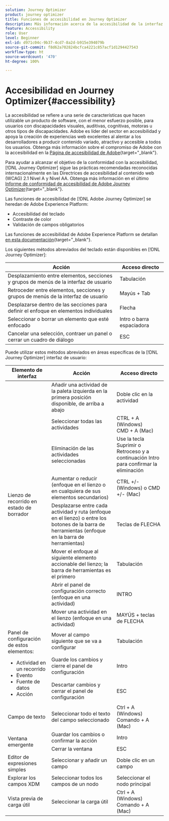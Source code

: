 ```yaml
---
solution: Journey Optimizer
product: journey optimizer
title: Funciones de accesibilidad en Journey Optimizer
description: Más información acerca de la accesibilidad de la interfaz de usuario de Journey Optimizer
feature: Accessibility
role: User
level: Beginner
exl-id: d971c04c-9b37-4cd7-8a2d-b915e394079b
source-git-commit: f8d62a702824bcfca4221c857acf1d1294427543
workflow-type: ht
source-wordcount: '470'
ht-degree: 100%

---
```


# Accesibilidad en Journey Optimizer{#accessibility}

La accesibilidad se refiere a una serie de características que hacen utilizable un producto de software, con el menor esfuerzo posible, para usuarios con discapacidades visuales, auditivas, cognitivas, motoras u otros tipos de discapacidades. Adobe es líder del sector en accesibilidad y apoya la creación de experiencias web excelentes al alentar a los desarrolladores a producir contenido variado, atractivo y accesible a todos los usuarios. Obtenga más información sobre el compromiso de Adobe con la accesibilidad en la [Página de accesibilidad de Adobe](https://www.adobe.com/accessibility.html){target="_blank"}.

Para ayudar a alcanzar el objetivo de la conformidad con la accesibilidad, [!DNL Journey Optimizer] sigue las prácticas recomendadas reconocidas internacionalmente en las Directrices de accesibilidad al contenido web (WCAG) 2.1 Nivel A y Nivel AA. Obtenga más información en el último [Informe de conformidad de accesibilidad de Adobe Journey Optimizer](https://www.adobe.com/accessibility/compliance/adobe-journey-optimizer-2022.html){target="_blank"}.


Las funciones de accesibilidad de [!DNL Adobe Journey Optimizer] se heredan de Adobe Experience Platform:

* Accesibilidad del teclado
* Contraste de color
* Validación de campos obligatorios

Las funciones de accesibilidad de Adobe Experience Platform se detallan [en esta documentación](https://experienceleague.adobe.com/docs/experience-platform/accessibility/features.html?lang=es){target="_blank"}.

Los siguientes métodos abreviados del teclado están disponibles en [!DNL Journey Optimizer]:

| Acción | Acceso directo |
| --- | --- |
| Desplazamiento entre elementos, secciones y grupos de menús de la interfaz de usuario | Tabulación |
| Retroceder entre elementos, secciones y grupos de menús de la interfaz de usuario | Mayús + Tab |
| Desplazarse dentro de las secciones para definir el enfoque en elementos individuales | Flecha |
| Seleccionar o borrar un elemento que esté enfocado | Intro o barra espaciadora |
| Cancelar una selección, contraer un panel o cerrar un cuadro de diálogo | ESC |

Puede utilizar estos métodos abreviados en áreas específicas de la [!DNL Journey Optimizer] interfaz de usuario:

<table>
  <thead>
    <tr>
      <th>Elemento de interfaz</th>
      <th>Acción</th>
      <th>Acceso directo</th>
    </tr>
  </thead>
  <tr>
    <td rowspan="8">Lienzo de recorrido en estado de borrador</td>
    <td>Añadir una actividad de la paleta izquierda en la primera posición disponible, de arriba a abajo</td>
    <td>Doble clic en la actividad</td>
  </tr>
  <tr>
    <td>Seleccionar todas las actividades</td>
    <td>CTRL + A (Windows)<br/>CMD + A (Mac)</td>
  </tr>
  <tr>
    <td>Eliminación de las actividades seleccionadas</td>
    <td>Use la tecla Suprimir o Retroceso y a continuación Intro para confirmar la eliminación</td>
  </tr>
  <tr>
    <td>Aumentar o reducir (enfoque en el lienzo o en cualquiera de sus elementos secundarios)</td>
    <td>CTRL +/- (Windows) o CMD +/- (Mac)</td>
  </tr>  
  <tr>
    <td>Desplazarse entre cada actividad y ruta (enfoque en el lienzo) o entre los botones de la barra de herramientas (enfoque en la barra de herramientas)</td>
    <td>Teclas de FLECHA</td>
  </tr>   
  <tr>
    <td>Mover el enfoque al siguiente elemento accionable del lienzo; la barra de herramientas es el primero</td>
    <td>Tabulación</td>
  </tr>  
  <tr>
    <td>Abrir el panel de configuración correcto (enfoque en una actividad)</td>
    <td>INTRO</td>
  </tr>   
  <tr>
    <td>Mover una actividad en el lienzo (enfoque en una actividad)</td>
    <td>MAYÚS + teclas de FLECHA</td>
  </tr>  
  <tr>
  <td rowspan="3">
  Panel de configuración de estos elementos:
<ul>
  <li>Actividad en un recorrido</li>
  <li>Evento</li>
  <li>Fuente de datos</li>
  <li>Acción</li>
</ul>
  </td>
    <td>Mover al campo siguiente que se va a configurar</td>
    <td>Tabulación</td>
  </tr>
  <tr>
    <td>Guarde los cambios y cierre el panel de configuración</td>
    <td>Intro</td>
  </tr>
  <tr>
    <td>Descartar cambios y cerrar el panel de configuración</td>
    <td>ESC</td>
  </tr>
<!-- //Ajouter ce raccourci quand il marchera (actuellement, le raccourci Ctrl/Cmd+F du navigateur a priorité sur celui de AJO).//
  <tr>
    <td>Page with a search bar</td>
    <td>Select the search bar</td>
    <td>Ctrl/Command + F</td>
  </tr>
-->
  <tr>
    <td>Campo de texto</td>
    <td>Seleccionar todo el texto del campo seleccionado</td>
    <td>Ctrl + A (Windows)<br/>Comando + A (Mac)</td>
  </tr>
  <tr>
    <td rowspan="2">Ventana emergente</td>
    <td>Guardar los cambios o confirmar la acción</td>
    <td>Intro</td>
  </tr>
  <tr>
    <td>Cerrar la ventana</td>
    <td>ESC</td>
  </tr>
  <tr>
    <td>Editor de expresiones simples</td>
    <td>Seleccionar y añadir un campo</td>
    <td>Doble clic en un campo</td>
  </tr>
  <tr>
    <td>Explorar los campos XDM</td>
    <td>Seleccionar todos los campos de un nodo</td>
    <td>Seleccionar el nodo principal</td>
  </tr>
  <tr>
    <td>Vista previa de carga útil</td>
    <td>Seleccionar la carga útil</td>
    <td>Ctrl + A (Windows)<br/>Comando + A (Mac)</td>
  </tr>
</table>
